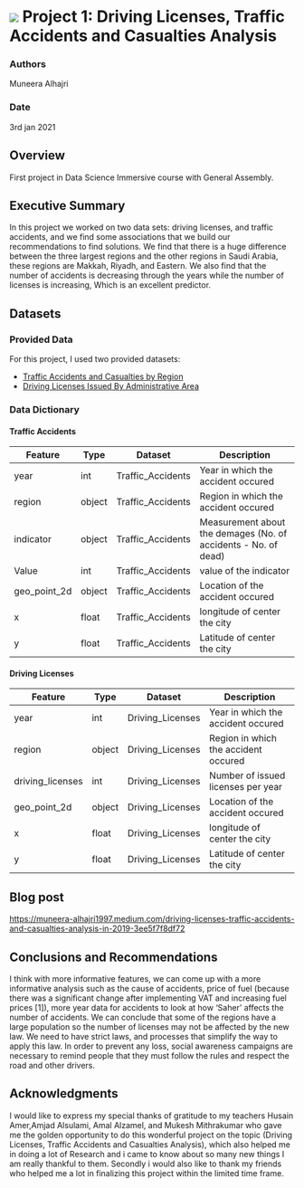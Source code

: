 # ![](https://ga-dash.s3.amazonaws.com/production/assets/logo-9f88ae6c9c3871690e33280fcf557f33.png) Project 1: Driving Licenses, Traffic Accidents and Casualties Analysis

### Authors
Muneera Alhajri
### Date
3rd jan 2021


## Overview
First project in Data Science Immersive course with General Assembly.


## Executive Summary
In this project we worked on two data sets: driving licenses, and traffic accidents, and we find some associations that we build our recommendations to find solutions. We find that there is a huge difference between the three largest regions and the other regions in Saudi Arabia, these regions are Makkah, Riyadh, and Eastern. We also find that the number of accidents is decreasing through the years while the number of licenses is increasing, Which is an excellent predictor.



## Datasets

### Provided Data

For this project, I used two provided datasets:

- [Traffic Accidents and Casualties by Region](https://git.generalassemb.ly/DSI-MISK-VIII/Project-1/blob/master/data/saudi-arabia-traffic-accidents-2008.csv)
- [Driving Licenses Issued By Administrative Area](https://git.generalassemb.ly/DSI-MISK-VIII/Project-1/blob/master/data/saudi-arabia-driving-licenses-2004-2008.csv)

### Data Dictionary

#### Traffic Accidents
|Feature|Type|Dataset|Description|
|---|---|---|---|
|year|int|Traffic_Accidents|Year in which the accident occured| 
|region|object|Traffic_Accidents|Region in which the accident occured| 
|indicator|object|Traffic_Accidents|Measurement about the demages (No. of accidents - No. of dead)|
|Value|int|Traffic_Accidents|value of the indicator|
|geo_point_2d|object|Traffic_Accidents|Location of the accident occured|
|x|float|Traffic_Accidents|longitude of center the city| 
|y|float|Traffic_Accidents|Latitude of center the city| 

#### Driving Licenses
|Feature|Type|Dataset|Description|
|---|---|---|---|
|year|int|Driving_Licenses|Year in which the accident occured| 
|region|object|Driving_Licenses|Region in which the accident occured| 
|driving_licenses|int|Driving_Licenses|Number of issued licenses per year|
|geo_point_2d|object|Driving_Licenses|Location of the accident occured|
|x|float|Driving_Licenses|longitude of center the city| 
|y|float|Driving_Licenses|Latitude of center the city| 

## Blog post

https://muneera-alhajri1997.medium.com/driving-licenses-traffic-accidents-and-casualties-analysis-in-2019-3ee5f7f8df72

## Conclusions and Recommendations

I think with more informative features, we can come up with a more informative analysis such as the cause of accidents, price of fuel (because there was a significant change after implementing VAT and increasing fuel prices [1]), more year data for accidents to look at how ‘Saher’ affects the number of accidents.
We can conclude that some of the regions have a large population so the number of licenses may not be affected by the new law. We need to have strict laws, and processes that simplify the way to apply this law. In order to prevent any loss, social awareness campaigns are necessary to remind people that they must follow the rules and respect the road and other drivers.


## Acknowledgments
I would like to express my special thanks of gratitude to my teachers Husain Amer,Amjad Alsulami, Amal Alzamel, and Mukesh Mithrakumar who gave me the golden opportunity to do this wonderful project on the topic (Driving Licenses, Traffic Accidents and Casualties Analysis), which also helped me in doing a lot of Research and i came to know about so many new things I am really thankful to them.
Secondly i would also like to thank my friends who helped me a lot in finalizing this project within the limited time frame.




